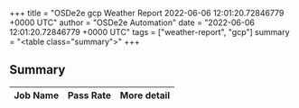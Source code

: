 +++
title = "OSDe2e gcp Weather Report 2022-06-06 12:01:20.72846779 +0000 UTC"
author = "OSDe2e Automation"
date = "2022-06-06 12:01:20.72846779 +0000 UTC"
tags = ["weather-report", "gcp"]
summary = "<table class=\"summary\"></table>"
+++
## Summary

| Job Name | Pass Rate | More detail |
|----------|-----------|-------------|





